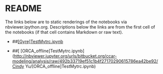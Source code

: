 # README #

The links below are to static renderings of the notebooks via nbviewer.ipython.org. Descriptions below the links are from the first cell of the notebooks (if that cell contains Markdown or raw text).


* ##[[Gyre]TestMytrc.ipynb](http://nbviewer.jupyter.org/urls/bitbucket.org/ccar-modeling/analysis/raw/86fc659a01a7ce60133afaa151684edb59ae7ec5/Cindy%20Yu/%5BGyre%5DTestMytrc.ipynb)

* ##[ [ORCA_offline]TestMytrc.ipynb](http://nbviewer.jupyter.org/urls/bitbucket.org/ccar-modeling/analysis/raw/492b33719ef51c1b4f27170290615786ea42be92/Cindy Yu/[ORCA_offline]TestMytrc.ipynb)



